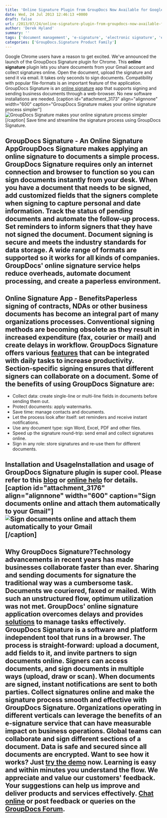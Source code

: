 ```yaml
---
title: 'Online Signature Plugin from GroupDocs Now Available for Google Chrome'
date: Wed, 24 Jul 2013 12:46:13 +0000
draft: false
url: /2013/07/24/online-signature-plugin-from-groupdocs-now-available-for-google-chrome/
author: 'Derek Hyland'
summary: ''
tags: ['document management', 'e-signature', 'electronic signature', 'esignature', 'online signature', 'sign documents online', 'zArchive']
categories: ['GroupDocs.Signature Product Family']
---
```


Google Chrome users have a reason to get excited. We've announced the launch of the GroupDocs Signature plugin for Chrome. This **online signature** plugin lets you share documents from your Gmail account and collect signatures online. Open the document, upload the signature and send it via email. It takes only seconds to sign documents. Compatibility with popular file-formats is an important feature of the application. GroupDocs Signature is an [online signature](http://groupdocs.com/apps/signature) app that supports signing and sending business documents through a web-browser. No new software installations are needed. \[caption id="attachment\_3173" align="alignnone" width="600" caption="GroupDocs Signature makes your online signature process simpler"\]![GroupDocs Signature makes your online signature process simpler](https://blog.groupdocs.com/wp-content/uploads/sites/4/2013/07/GPDCS_Blog-SA_banner_03.png "GroupDocs Signature makes your online signature process simpler")\[/caption\] Save time and streamline the signature process using GroupDocs Signature.

## GroupDocs Signature - An Online Signature AppGroupDocs Signature makes applying an online signature to documents a simple process. GroupDocs Signature requires only an internet connection and browser to function so you can sign documents instantly from your desk. When you have a document that needs to be signed, add customized fields that the signers complete when signing to capture personal and date information. Track the status of pending documents and automate the follow-up process. Set reminders to inform signers that they have not signed the document. Document signing is secure and meets the industry standards for data storage. A wide range of formats are supported so it works for all kinds of companies. GroupDocs' online signature service helps reduce overheads, automate document processing, and create a paperless environment.

## Online Signature App - BenefitsPaperless signing of contracts, NDAs or other business documents has become an integral part of many organizations processes. Conventional signing methods are becoming obsolete as they result in increased expenditure (fax, courier or mail) and create delays in workflow. GroupDocs Signature offers various [features](http://groupdocs.com/apps/signature/features) that can be integrated with daily tasks to increase productivity. Section-specific signing ensures that different signers can collaborate on a document. Some of the benefits of using GroupDocs Signature are:

*   Collect data: create single-line or multi-line fields in documents before sending them out.
*   Protect documents: apply watermarks.
*   Save time: manage contacts and documents.
*   Let the process look after itself: set reminders and receive instant notifications.
*   Use any document type: sign Word, Excel, PDF and other files.
*   Speed up the signature round-trip: send email and collect signatures online.
*   Sign in any role: store signatures and re-use them for different documents.

## Installation and UsageInstallation and usage of GroupDocs Signature plugin is super cool. Please refer to this [blog](https://blog.groupdocs.com/how-to-integrate-and-use-groupdocs-online-signature-plugin-with-google-chrome) or [online help](https://docs.groupdocs.com/signature) for details. \[caption id="attachment\_3176" align="alignnone" width="600" caption="Sign documents online and attach them automatically to your Gmail"\]![Sign documents online and attach them automatically to your Gmail](https://blog.groupdocs.com/wp-content/uploads/sites/4/2013/07/GPDCS_Blog-SA_banner_04_2.png "Sign documents online and attach them automatically to your Gmail")\[/caption\]

## Why GroupDocs Signature?Technology advancements in recent years has made businesses collaborate faster than ever. Sharing and sending documents for signature the traditional way was a cumbersome task. Documents we couriered, faxed or mailed. With such an unstructured flow, optimum utilization was not met. GroupDocs' online signature application overcomes delays and provides [solutions](http://groupdocs.com/apps/signature) to manage tasks effectively. GroupDocs Signature is a software and platform independent tool that runs in a browser. The process is straight-forward: upload a document, add fields to it, and invite partners to sign documents online. Signers can access documents, and sign documents in multiple ways (upload, draw or scan). When documents are signed, instant notifications are sent to both parties. Collect signatures online and make the signature process smooth and effective with GroupDocs Signature. Organizations operating in different verticals can leverage the benefits of an e-signature service that can have measurable impact on business operations. Global teams can collaborate and sign different sections of a document. Data is safe and secured since all documents are encrypted. Want to see how it works? Just [try the demo](http://groupdocs.com/apps/signature/live-demo) now. Learning is easy and within minutes you understand the flow. We appreciate and value our customers' feedback. Your suggestions can help us improve and deliver products and services effectively. [Chat online](http://groupdocs.com/) or post feedback or queries on the [GroupDocs Forum](http://groupdocs.com/Community/Forums/Default.aspx).





